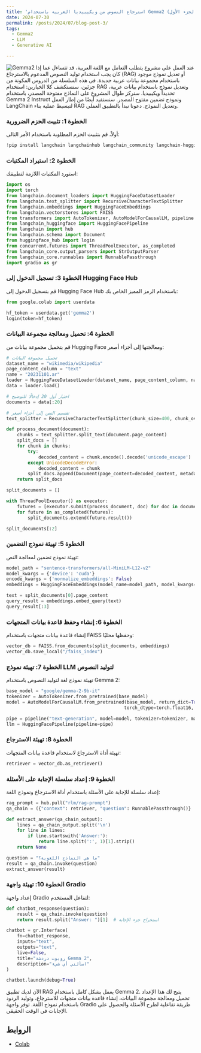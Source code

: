 ```yaml
---
title: 'استرجاع النصوص من ويكيبيديا العربية باستخدام Gemma2 (الجزء الأول)'
date: 2024-07-30
permalink: /posts/2024/07/blog-post-3/
tags:
  - Gemma2
  - LLM
  - Generative AI

---
```

![Gemma2](https://raw.githubusercontent.com/Ruqyai/ruqyai.github.io/main/images/gemma2.png)
عند العمل على مشروع يتطلب التعامل مع اللغة العربية، قد تتساءل عما إذا كان يجب استخدام توليد النصوص المدعوم بالاسترجاع (RAG) أو تعديل نموذج موجود باستخدام مجموعة بيانات عربية جديدة. في هذه السلسلة من الدروس المكونة من جزئين، سنستكشف كلا الخيارين: استخدام RAG وتعديل نموذج باستخدام بيانات عربية، تحديداً ويكيبيديا. سنركز طوال المشروع على النماذج مفتوحة المصدر، باستخدام Gemma 2 Instruct ونموذج تضمين مفتوح المصدر. سنستفيد أيضًا من إطار العمل LangChain لتبسيط عملية بناء RAG وتعديل النموذج. دعونا نبدأ بالتطبيق العملي.

### الخطوة 1: تثبيت الحزم الضرورية

أولاً، قم بتثبيت الحزم المطلوبة باستخدام الأمر التالي:

```python
!pip install langchain langchainhub langchain_community langchain-huggingface faiss-gpu transformers accelerate datasets bitsandbytes langchain-text-splitters sentence-transformers huggingface_hub chromadb gradio > /dev/null 2>&1
```

### الخطوة 2: استيراد المكتبات

استورد المكتبات اللازمة لتطبيقك:

```python
import os
import torch
from langchain.document_loaders import HuggingFaceDatasetLoader
from langchain.text_splitter import RecursiveCharacterTextSplitter
from langchain.embeddings import HuggingFaceEmbeddings
from langchain.vectorstores import FAISS
from transformers import AutoTokenizer, AutoModelForCausalLM, pipeline
from langchain_huggingface import HuggingFacePipeline
from langchain import hub
from langchain.schema import Document
from huggingface_hub import login
from concurrent.futures import ThreadPoolExecutor, as_completed
from langchain_core.output_parsers import StrOutputParser
from langchain_core.runnables import RunnablePassthrough
import gradio as gr
```

### الخطوة 3: تسجيل الدخول إلى Hugging Face Hub

قم بتسجيل الدخول إلى Hugging Face Hub باستخدام الرمز المميز الخاص بك:

```python
from google.colab import userdata

hf_token = userdata.get('gemma2')
login(token=hf_token)
```

### الخطوة 4: تحميل ومعالجة مجموعة البيانات

قم بتحميل مجموعة بيانات من Hugging Face ومعالجتها إلى أجزاء أصغر:

```python
# تحميل مجموعة البيانات
dataset_name = "wikimedia/wikipedia"
page_content_column = "text"
name = "20231101.ar"
loader = HuggingFaceDatasetLoader(dataset_name, page_content_column, name)
data = loader.load()

# اختيار أول 20 إدخالًا للتوضيح
documents = data[:20]

# تقسيم النص إلى أجزاء أصغر
text_splitter = RecursiveCharacterTextSplitter(chunk_size=400, chunk_overlap=0, length_function=len, is_separator_regex=False)

def process_document(document):
    chunks = text_splitter.split_text(document.page_content)
    split_docs = []
    for chunk in chunks:
        try:
            decoded_content = chunk.encode().decode('unicode_escape')
        except UnicodeDecodeError:
            decoded_content = chunk
        split_docs.append(Document(page_content=decoded_content, metadata=document.metadata))
    return split_docs

split_documents = []

with ThreadPoolExecutor() as executor:
    futures = [executor.submit(process_document, doc) for doc in documents]
    for future in as_completed(futures):
        split_documents.extend(future.result())

split_documents[:2]
```

### الخطوة 5: تهيئة نموذج التضمين

تهيئة نموذج تضمين لمعالجة النص:

```python
model_path = "sentence-transformers/all-MiniLM-L12-v2"
model_kwargs = {'device': 'cuda'}  
encode_kwargs = {'normalize_embeddings': False}
embeddings = HuggingFaceEmbeddings(model_name=model_path, model_kwargs=model_kwargs, encode_kwargs=encode_kwargs)

text = split_documents[0].page_content
query_result = embeddings.embed_query(text)
query_result[:3]
```

### الخطوة 6: إنشاء وحفظ قاعدة بيانات المتجهات

إنشاء قاعدة بيانات متجهات باستخدام FAISS وحفظها محليًا:

```python
vector_db = FAISS.from_documents(split_documents, embeddings)
vector_db.save_local("/faiss_index")
```

### الخطوة 7: تهيئة نموذج LLM لتوليد النصوص

تهيئة نموذج لغة لتوليد النصوص باستخدام Gemma 2:

```python
base_model = "google/gemma-2-9b-it"
tokenizer = AutoTokenizer.from_pretrained(base_model)
model = AutoModelForCausalLM.from_pretrained(base_model, return_dict=True, low_cpu_mem_usage=True,
                                            torch_dtype=torch.float16, device_map="auto", trust_remote_code=True)

pipe = pipeline("text-generation", model=model, tokenizer=tokenizer, max_new_tokens=20)
llm = HuggingFacePipeline(pipeline=pipe)
```

### الخطوة 8: تهيئة الاسترجاع

تهيئة أداة الاسترجاع لاستخدام قاعدة بيانات المتجهات:

```python
retriever = vector_db.as_retriever()
```

### الخطوة 9: إعداد سلسلة الإجابة على الأسئلة

إعداد سلسلة للإجابة على الأسئلة باستخدام أداة الاسترجاع ونموذج اللغة:

```python
rag_prompt = hub.pull("rlm/rag-prompt")
qa_chain = ({"context": retriever, "question": RunnablePassthrough()} | rag_prompt | llm | StrOutputParser())

def extract_answer(qa_chain_output):
    lines = qa_chain_output.split('\n')
    for line in lines:
        if line.startswith('Answer:'):
            return line.split(':', 1)[1].strip()
    return None

question = "ما هي النماذج اللغوية؟"
result = qa_chain.invoke(question)
extract_answer(result)
```

### الخطوة 10: تهيئة واجهة Gradio

إعداد واجهة Gradio لتفاعل المستخدم:

```python
def chatbot_response(question):
    result = qa_chain.invoke(question)
    return result.split("Answer: ")[1]  # استخراج جزء الإجابة

chatbot = gr.Interface(
    fn=chatbot_response,
    inputs="text",
    outputs="text",
    live=False,
    title="روبوت دردشة Gemma 2",
    description="اسألني أي شيء"
)

chatbot.launch(debug=True)
```

الآن لديك تطبيق RAG يعمل بشكل كامل باستخدام Gemma 2. يتيح لك هذا الإعداد تحميل ومعالجة مجموعة البيانات، إنشاء قاعدة بيانات متجهات للاسترجاع، وتوليد الردود باستخدام نموذج اللغة. توفر واجهة Gradio طريقة تفاعلية لطرح الأسئلة والحصول على الإجابات في الوقت الحقيقي.

## الروابط
- [Colab](https://colab.research.google.com/github/Ruqyai/ruqyai.github.io/blob/main/_notebooks/RAG_for_Arabic_Wikipedia_Using_Gemma2.ipynb)

